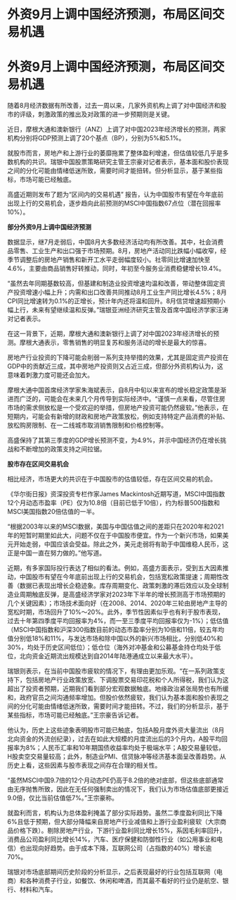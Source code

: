 # 外资9月上调中国经济预测，布局区间交易机遇

# 外资9月上调中国经济预测，布局区间交易机遇

随着8月经济数据有所改善，过去一周以来，几家外资机构上调了对中国经济和股市的评级，刺激政策的推出及对政策的进一步预期则是关键。

近日，摩根大通和澳新银行（ANZ）上调了对中国2023年经济增长的预测，两家机构分别将GDP预测上调了20个基点（BP），分别为5%和5.1%。

就股市而言，房地产和上游行业的萎靡拖累了整体盈利增速，但估值较低几乎是多数机构的共识。瑞银中国股票策略研究主管王宗豪对记者表示，基本面和股价表现之间的分化可能由情绪低迷所致，需要时间才能扭转。但分析显示，基于某些指标，市场可能已经触底。

高盛近期则发布了题为“区间内的交易机遇”
报告，认为中国股市有望在今年底前出现上行的交易机会，逐步趋向此前预测的MSCI中国指数67点位（潜在回报率10%）。

**部分外资9月上调中国经济预测**

数据显示，继7月走弱后，中国8月大多数经济活动均有所改善。其中，社会消费品零售、工业生产和出口强于市场预期。8月，房地产活动同比跌幅小幅收窄，经季节调整后的房地产销售和新开工水平走弱幅度较小。社零同比增速加快至4.6%，主要由商品销售好转推动，同时，年初至今服务业消费稳健增长19.4%。

“虽然去年同期基数较高，但基建和制造业投资增速均温和改善，带动整体固定资产投资增速小幅上升；内需和出口改善共同推动8月工业生产同比增长4.5%；8月CPI同比增速转为0.1%的正增长，预计年内还将温和回升。8月信贷增速超预期小幅上行，未来有望继续温和反弹。”瑞银亚洲经济研究主管及首席中国经济学家汪涛对记者表示。

在这一背景下，近期，摩根大通和澳新银行上调了对中国2023年经济增长的预测。摩根大通表示，零售销售的明显复苏和服务活动的增长是最大的惊喜。

房地产行业投资的下降可能会削弱一系列支持举措的效果，尤其是固定资产投资在GDP中的贡献近三成，其中房地产投资则又占近三成，但部分外资机构认为，这意味着刺激力度可能还会加大。

摩根大通中国首席经济学家朱海斌表示，自8月中旬以来宣布的增长稳定政策是渐进而广泛的，可能会在未来几个月传导到实际经济中。“谨慎一点来看，尽管住房市场的需求侧放松是一个受欢迎的举措，但房地产投资可能仍然疲软。”他表示，在短期内，可能会有新增的财政和房地产政策放松，例如支持特定产品消费的补贴、放松购房限制、在一二线城市取消销售限制和价格控制等。

高盛保持了其第三季度的GDP增长预测不变，为4.9%，并示中国经济仍在增长挑战和不断增加的政策支持之间拉锯。

**股市存在区间交易机会**

相比经济，市场更大的共识在于中国股市的估值较低，存在区间交易的机会。

《华尔街日报》资深投资专栏作家James
Mackintosh近期写道，MSCI中国指数12个月动态市盈率（PE）仅为10.8倍（目前已低于10倍），约为标普500指数和MSCI美国指数20倍估值的一半。

“根据2003年以来的MSCI数据，美国与中国估值之间的差距只在2020年和2021年的短暂时期里如此大，问题不仅在于中国股市便宜。作为一个新兴市场，如果美元开始走弱，中国应该会受益。除此之外，美元走弱将有助于中国维稳人民币，这正是中国一直在努力做的。”他写道。

近期，有多家国际投行表达了相似的看法。例如，高盛方面表示，受到五大因素推动，中国股市有望在今年底前出现上行的交易机会，包括宽松政策提速；周期性改善（数据已表现出增长企稳迹象。库存周期变化、政策刺激的滞后效应以及全球制造业周期触底反弹，是高盛经济学家对2023年下半年的增长预测高于市场预期的几个关键因素）；市场技术面向好（在2008、2014、2020年三轮由房地产主导的宽松时期，市场回升了10%～20%。此外，季节性因素似乎也有利于股市表现，过去十年第四季度平均回报率为4%，而一至三季度平均回报率仅为-1%）；低估值（MSCI中国指数和沪深300指数目前的动态市盈率分别为10倍和11倍，较五年均值分别低18%和11%，与发达市场和除中国以外的新兴市场相比，分别低40%和30%，均处于历史区间低位）；低仓位（海外对冲基金和公募基金持仓均处于低位，北向资金近期流出规模达到自2014年陆港通成立以来最大水平）。

瑞银则表示，在当前中国股市疲软的情况下，有理由更加乐观。“在一系列政策支持下，包括房地产行业政策放宽、下调股票交易印花税和个人所得税，我们认为这超出了投资者预期，近期我们看到部分宏观数据触底。地缘政治紧张局势也有所缓和，政府官员之间沟通频率增加。但股价依然疲软，我们认为基本面和股价表现之间的分化可能由情绪低迷所致，需要时间才能扭转。不过，我们的分析显示，基于某些指标，市场可能已经触底。”王宗豪告诉记者。

他认为，历史上这些迹象表明股市可能已触底，包括A股月度外资大量流出（8月北向资金的外流创纪录），过去在如此大规模的月度流出后的3个月内，A股平均回报率为8%；人民币汇率和10年期国债收益率均处于极端水平；A股交易量较低，H股卖空交易量较高；此外，制造业PMI、信贷脉冲等经济基本面呈改善趋势。从历史上看，这些因素与股市表现之间存在合理的相关性。

“虽然MSCI中国9.7倍的12个月动态PE仍高于8.2倍的绝对底部，但这些底部通常由无序抛售所致，因此在无任何强制卖出的情况下，我们认为市场估值底部更接近9.0倍，仅比当前估值低7%。”王宗豪称。

就盈利而言，机构认为总体盈利掩盖了部分实际趋势。虽然二季度盈利同比下降6%且低于预期，但大部分降幅来自房地产行业减值和上游行业盈利疲软（大宗商品价格下跌）。剔除房地产行业，下游行业盈利同比增长15%，系因毛利率回升，消费品公司盈利同比增长14%，汽车、医疗保健和防御性行业（如公用事业和电信）也出现向好趋势。由于成本下降，互联网公司（占指数的40%）增长逾70%。

瑞银对市场底部期间历史阶段的分析显示，之后表现最好的行业包括互联网（电商）和各种消费子行业，如餐饮、休闲和啤酒，而其最不看好的行业仍是航空、银行、材料和汽车。

